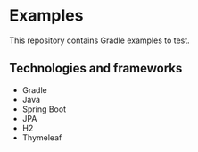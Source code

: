# Examples

This repository contains Gradle examples to test.

## Technologies and frameworks

* Gradle
* Java
* Spring Boot
* JPA
* H2
* Thymeleaf
